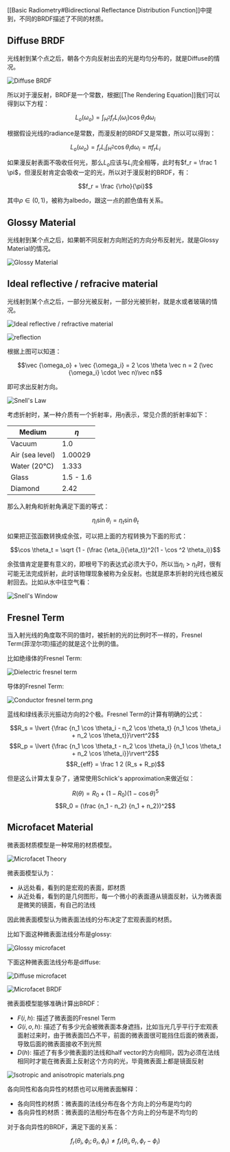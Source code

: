 [[Basic Radiometry#Bidirectional Reflectance Distribution Function]]中提到，不同的BRDF描述了不同的材质。

## Diffuse BRDF

光线射到某个点之后，朝各个方向反射出去的光是均匀分布的，就是Diffuse的情况。

![Diffuse BRDF](../Images/Diffuse_BRDF.png)

所以对于漫反射，BRDF是一个常数，根据[[The Rendering Equation]]我们可以得到以下方程：

$$L_o(\omega_o) = \int_{H^2} f_r L_i(\omega_i) \cos \theta_i \mathrm d \omega_i$$

根据假设光线的radiance是常数，而漫反射的BRDF又是常数，所以可以得到：

$$L_o(\omega_o) = f_rL_i \int _{H^2} \cos \theta_i \mathrm d \omega_i = \pi f_r L_i$$

如果漫反射表面不吸收任何光，那么$L_o$应该与$L_i$完全相等，此时有$f_r = \frac 1 \pi$，但漫反射肯定会吸收一定的光，所以对于漫反射的BRDF，有：

$$f_r = \frac {\rho}{\pi}$$

其中$\rho \in (0, 1)$，被称为albedo，跟这一点的颜色值有关系。

## Glossy Material

光线射到某个点之后，如果朝不同反射方向附近的方向分布反射光，就是Glossy Material的情况。

![Glossy Material](../Images/Glossy_material.png)

## Ideal reflective / refracive material

光线射到某个点之后，一部分光被反射，一部分光被折射，就是水或者玻璃的情况。

![Ideal reflective / refractive material](../Images/Ideal_refractive_material.png)

![reflection](../Images/Perfect_specular_reflection.png)

根据上图可以知道：

$$\vec {\omega_o} + \vec {\omega_i} = 2 \cos \theta \vec n = 2 (\vec {\omega_i} \cdot \vec n)\vec n$$

即可求出反射方向。

![Snell's Law](../Images/Snell's_law.png)

考虑折射时，某一种介质有一个折射率，用$\eta$表示，常见介质的折射率如下：

Medium | $\eta$
--- | ---
Vacuum | 1.0
Air (sea level) | 1.00029
Water (20°C) | 1.333
Glass | 1.5 - 1.6
Diamond | 2.42

那么入射角和折射角满足下面的等式：

$$\eta_i \sin \theta_i = \eta_t \sin \theta_t$$

如果把正弦函数转换成余弦，可以把上面的方程转换为下面的形式：

$$\cos \theta_t = \sqrt {1 - (\frac {\eta_i}{\eta_t})^2(1 - \cos ^2 \theta_i)}$$

余弦值肯定是要有意义的，即根号下的表达式必须大于0，所以当$\eta_i > \eta_t$时，很有可能无法完成折射，此时该物理现象被称为全反射。也就是原本折射的光线也被反射回去。比如从水中往空气看：

![Snell's Window](../Images/Total_internal_reflection.png)

## Fresnel Term

当入射光线的角度取不同的值时，被折射的光的比例时不一样的，Fresnel Term(菲涅尔项)描述的就是这个比例的值。

比如绝缘体的Fresnel Term:

![Dielectric fresnel term](../Images/Dielectric_fresnel_term.png)

导体的Fresnel Term:

![Conductor fresnel term.png](../Images/Conductor_fresnel_term.png)

蓝线和绿线表示光振动方向的2个极。Fresnel Term的计算有明确的公式：

$$R_s = \lvert {\frac {n_1 \cos \theta_i - n_2 \cos \theta_t} {n_1 \cos \theta_i + n_2 \cos \theta_t}}\rvert^2$$
$$R_p = \lvert {\frac {n_1 \cos \theta_t - n_2 \cos \theta_i} {n_1 \cos \theta_t + n_2 \cos \theta_i}}\rvert^2$$
$$R_{eff} = \frac 1 2 (R_s + R_p)$$

但是这么计算太复杂了，通常使用Schlick's approximation来做近似：

$$R(\theta) = R_0 + (1 - R_0)(1 - \cos \theta)^5$$
$$R_0 = (\frac {n_1 - n_2} {n_1 + n_2})^2$$

## Microfacet Material

微表面材质模型是一种常用的材质模型。

![Microfacet Theory](../Images/Microfacet_Theory.png)

微表面模型认为：

- 从远处看，看到的是宏观的表面，即材质
- 从近处看，看到的是几何图形，每一个微小的表面遵从镜面反射，认为微表面是微笑的镜面，有自己的法线

因此微表面模型认为微表面法线的分布决定了宏观表面的材质。

比如下面这种微表面法线分布是glossy:

![Glossy microfacet](../Images/Glossy_microfacet.png)

下面这种微表面法线分布是diffuse:

![Diffuse microfacet](../Images/Diffuse_microfacet.png)

![Microfacet BRDF](../Images/Microfacet_BRDF.png)

微表面模型能够准确计算出BRDF：

- $F(i, h)$: 描述了微表面的Fresnel Term
- $G(i, o, h)$: 描述了有多少光会被微表面本身遮挡，比如当光几乎平行于宏观表面射过来时，由于微表面凹凸不平，前面的微表面很可能挡住后面的微表面，导致后面的微表面接收不到光照
- $D(h)$: 描述了有多少微表面的法线和half vector的方向相同，因为必须在法线相同时才能在微表面上反射这个方向的光，毕竟微表面上都是镜面反射

![Isotropic and anisotropic materials.png](../Images/Isotropic_and_anisotropic_materials.png)

各向同性和各向异性的材质也可以用微表面解释：

- 各向同性的材质：微表面的法线分布在各个方向上的分布是均匀的
- 各向异性的材质：微表面的法相分布在各个方向上的分布是不均匀的

对于各向异性的BRDF，满足下面的关系：

$$f_r(\theta_i, \phi_i ; \theta_r, \phi_r) \neq f_r(\theta_i, \theta_r, \phi_r - \phi_i)$$
